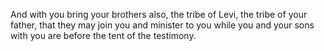 And with you bring your brothers also, the tribe of Levi, the tribe of your father, that they may join you and minister to you while you and your sons with you are before the tent of the testimony.
